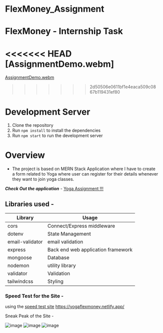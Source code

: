 # FlexMoney_Assignment
# FlexMoney - Internship Task

<<<<<<< HEAD
[AssignmentDemo.webm]
=======
[AssignmentDemo.webm](https://drive.google.com/file/d/16yOrUjQxttWbGuuvSnbj-u7EH-N3oLOU/view?usp=sharing)
>>>>>>> 2d50506e0611bf1e4eaca509c0867b119431ef80


# Development Server

1. Clone the repository
2. Run `npm install` to install the dependencies
3. Run `npm start` to run the development server

# Overview

- The project is based on MERN Stack Application where I have to create a form related to Yoga where user can register for their details whenever they want to join yoga classes.
 

_**Check Out the application**_ - [Yoga Assignment !!!]()

## Libraries used -

| Library | Usage |
| ----------- | ----------- |
| cors | Connect/Express middleware |
| dotenv | State Management |
| email-validator | email validation |
| express | Back end web application framework |
| mongoose | Database |
| nodemon | utility library |
| validator | Validation |
| tailwindcss | Styling |


### Speed Test for the Site -
using the [speed test site](https://tools.pingdom.com/)
https://yogaflexmoney.netlify.app/

Sneak Peak of the Site -

![image](https://user-images.githubusercontent.com/49230384/207117386-088dd5a5-524d-4330-abbb-916a51c87673.png)
![image](https://user-images.githubusercontent.com/49230384/207117644-ce37a498-a0d2-44dc-bba9-f6ae4fcbba1f.png)
![image](https://user-images.githubusercontent.com/49230384/207118036-4919373e-20ff-4160-82cb-aaf6298ea07f.png)


